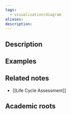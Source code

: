 ```yaml
---
tags:
  - visualization/diagram
aliases: 
description:
---
```


## Description


## Examples 


## Related notes 
- [[Life Cycle Assessment]]

## Academic roots
